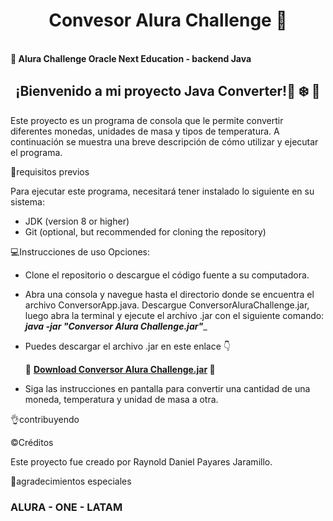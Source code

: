 <h1 align="center"> Convesor Alura Challenge 📂</h1>
<br>
🔶<b> Alura Challenge Oracle Next Education - backend Java </b>

<h2 align="center">¡Bienvenido a mi proyecto Java Converter!💱 ❄️ 📐</h2>

Este proyecto es un programa de consola que le permite convertir diferentes monedas, unidades de masa y tipos de temperatura. A continuación se muestra una breve descripción de cómo utilizar y ejecutar el programa.

💾requisitos previos

Para ejecutar este programa, necesitará tener instalado lo siguiente en su sistema:

- JDK (version 8 or higher)
- Git (optional, but recommended for cloning the repository)

💻Instrucciones de uso Opciones:

- Clone el repositorio o descargue el código fuente a su computadora.
- Abra una consola y navegue hasta el directorio donde se encuentra el archivo ConversorApp.java. Descargue ConversorAluraChallenge.jar, luego abra la terminal y ejecute el archivo .jar con el siguiente comando:
  <br><b><i> java -jar "Conversor Alura Challenge.jar"</i></b>\_
- Puedes descargar el archivo .jar en este enlace 👇

  🔗
  **[Download Conversor Alura Challenge.jar](https://github.com/Superfino4/ALURAONE-challenger-conversor) 🔗**

- Siga las instrucciones en pantalla para convertir una cantidad de una moneda, temperatura y unidad de masa a otra.

👌contribuyendo

©️Créditos

Este proyecto fue creado por Raynold Daniel Payares Jaramillo.

🙏agradecimientos especiales

### ALURA - ONE - LATAM
